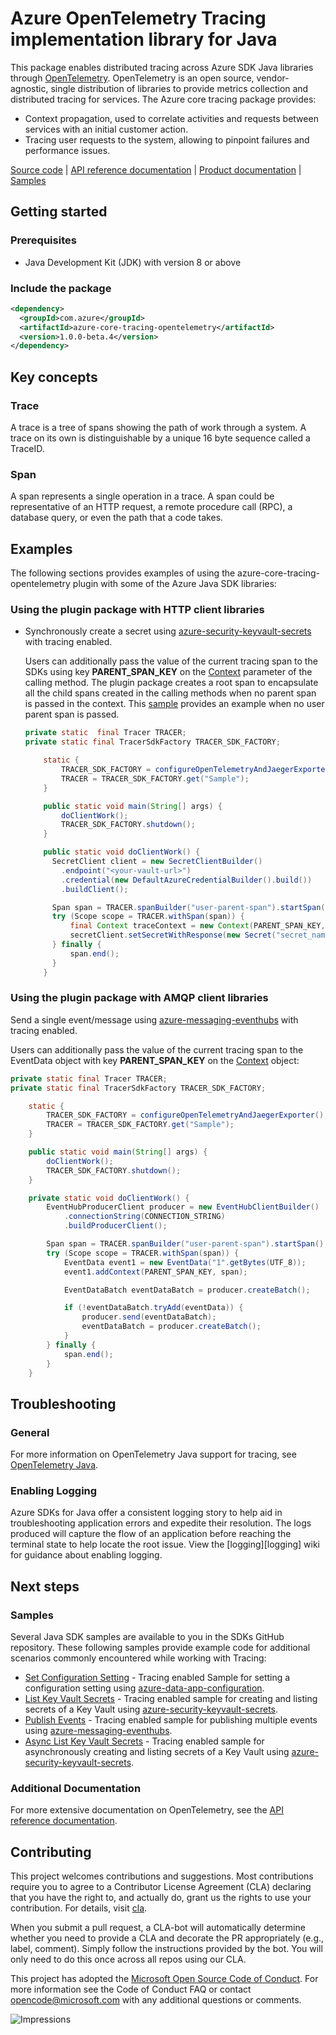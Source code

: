 # Azure OpenTelemetry Tracing implementation library for Java

This package enables distributed tracing across Azure SDK Java libraries through [OpenTelemetry][OpenTelemetry]. OpenTelemetry is an open source, vendor-agnostic, single distribution of libraries to provide metrics collection and distributed tracing for services.
The Azure core tracing package provides:

- Context propagation, used to correlate activities and requests between services with an initial customer action.
- Tracing user requests to the system, allowing to pinpoint failures and performance issues.

[Source code][source_code] | [API reference documentation][api_documentation] | [Product
documentation][api_documentation] | [Samples][samples]

## Getting started

### Prerequisites

- Java Development Kit (JDK) with version 8 or above

### Include the package

[//]: # ({x-version-update-start;com.azure:azure-core-tracing-opentelemetry;current})
```xml
<dependency>
  <groupId>com.azure</groupId>
  <artifactId>azure-core-tracing-opentelemetry</artifactId>
  <version>1.0.0-beta.4</version>
</dependency>
```
[//]: # ({x-version-update-end})

## Key concepts

### Trace

A trace is a tree of spans showing the path of work through a system. A trace on its own is distinguishable by a unique 16 byte sequence called a TraceID.

### Span

A span represents a single operation in a trace. A span could be representative of an HTTP request, a remote procedure call (RPC), a database query, or even the path that a code takes.

## Examples

The following sections provides examples of using the azure-core-tracing-opentelemetry plugin with some of the Azure Java SDK libraries:

### Using the plugin package with HTTP client libraries

- Synchronously create a secret using [azure-security-keyvault-secrets][azure-security-keyvault-secrets] with tracing enabled.

    Users can additionally pass the value of the current tracing span to the SDKs using key **PARENT_SPAN_KEY** on the [Context][context] parameter of the calling method.
    The plugin package creates a root span to encapsulate all the child spans created in the calling methods when no parent span is passed in the context.
    This [sample][sample_key_vault] provides an example when no user parent span is passed.

    ```java
    private static  final Tracer TRACER;
    private static final TracerSdkFactory TRACER_SDK_FACTORY;

        static {
            TRACER_SDK_FACTORY = configureOpenTelemetryAndJaegerExporter();
            TRACER = TRACER_SDK_FACTORY.get("Sample");
        }

        public static void main(String[] args) {
            doClientWork();
            TRACER_SDK_FACTORY.shutdown();
        }

        public static void doClientWork() {
          SecretClient client = new SecretClientBuilder()
            .endpoint("<your-vault-url>")
            .credential(new DefaultAzureCredentialBuilder().build())
            .buildClient();

          Span span = TRACER.spanBuilder("user-parent-span").startSpan();
          try (Scope scope = TRACER.withSpan(span)) {
              final Context traceContext = new Context(PARENT_SPAN_KEY, span);
              secretClient.setSecretWithResponse(new Secret("secret_name", "secret_value", traceContext));
          } finally {
              span.end();
          }
        }
    ```

### Using the plugin package with AMQP client libraries

Send a single event/message using [azure-messaging-eventhubs][azure-messaging-eventhubs] with tracing enabled.

Users can additionally pass the value of the current tracing span to the EventData object with key **PARENT_SPAN_KEY** on the [Context][context] object:

```java
private static final Tracer TRACER;
private static final TracerSdkFactory TRACER_SDK_FACTORY;

    static {
        TRACER_SDK_FACTORY = configureOpenTelemetryAndJaegerExporter();
        TRACER = TRACER_SDK_FACTORY.get("Sample");
    }

    public static void main(String[] args) {
        doClientWork();
        TRACER_SDK_FACTORY.shutdown();
    }

    private static void doClientWork() {
        EventHubProducerClient producer = new EventHubClientBuilder()
            .connectionString(CONNECTION_STRING)
            .buildProducerClient();

        Span span = TRACER.spanBuilder("user-parent-span").startSpan();
        try (Scope scope = TRACER.withSpan(span)) {
            EventData event1 = new EventData("1".getBytes(UTF_8));
            event1.addContext(PARENT_SPAN_KEY, span);

            EventDataBatch eventDataBatch = producer.createBatch();

            if (!eventDataBatch.tryAdd(eventData)) {
                producer.send(eventDataBatch);
                eventDataBatch = producer.createBatch();
            }
        } finally {
            span.end();
        }
    }
```

## Troubleshooting

### General

For more information on OpenTelemetry Java support for tracing, see [OpenTelemetry Java][OpenTelemetry-quickstart].

### Enabling Logging

Azure SDKs for Java offer a consistent logging story to help aid in troubleshooting application errors and expedite
their resolution. The logs produced will capture the flow of an application before reaching the terminal state to help
locate the root issue. View the [logging][logging] wiki for guidance about enabling logging.

## Next steps

### Samples

Several Java SDK samples are available to you in the SDKs GitHub repository.
These following samples provide example code for additional scenarios commonly encountered while working with Tracing:

- [Set Configuration Setting][sample_app_config] - Tracing enabled Sample for setting a configuration setting using [azure-data-app-configuration][azure_data_app_configuration].
- [List Key Vault Secrets][sample_key_vault] - Tracing enabled sample for creating and listing secrets of a Key Vault using [azure-security-keyvault-secrets][azure_keyvault_secrets].
- [Publish Events][sample_eventhubs] - Tracing enabled sample for publishing multiple events using [azure-messaging-eventhubs][azure_messaging_eventhubs_mvn].
- [Async List Key Vault Secrets][sample_async_key_vault] - Tracing enabled sample for asynchronously creating and listing secrets of a Key Vault using [azure-security-keyvault-secrets][azure_keyvault_secrets].

### Additional Documentation

For more extensive documentation on OpenTelemetry, see the [API reference documentation][OpenTelemetry].

## Contributing

This project welcomes contributions and suggestions. Most contributions require you to agree to a Contributor License Agreement (CLA) declaring that you have the right to, and actually do, grant us the rights to use your contribution. For details, visit [cla](https://cla.microsoft.com).

When you submit a pull request, a CLA-bot will automatically determine whether you need to provide a CLA and decorate the PR appropriately (e.g., label, comment). Simply follow the instructions provided by the bot. You will only need to do this once across all repos using our CLA.

This project has adopted the [Microsoft Open Source Code of Conduct](https://opensource.microsoft.com/codeofconduct/). For more information see the Code of Conduct FAQ or contact opencode@microsoft.com with any additional questions or comments.

<!-- Links -->
[api_documentation]: https://azure.github.io/azure-sdk-for-java/
[azure_data_app_configuration]: https://mvnrepository.com/artifact/com.azure/azure-data-appconfiguration/
[azure-security-keyvault-secrets]: ../../keyvault/azure-security-keyvault-secrets
[azure_keyvault_secrets]: https://mvnrepository.com/artifact/com.azure/azure-security-keyvault-secrets
[azure-messaging-eventhubs]: ../../eventhubs/azure-messaging-eventhubs
[azure_messaging_eventhubs_mvn]: https://mvnrepository.com/artifact/com.azure/azure-messaging-eventhubs/
[context]: ../azure-core/src/main/java/com/azure/core/util/Context.java
[create-eventhubs-builders]: ../../eventhubs/azure-messaging-eventhubs#create-an-event-hub-client-using-a-connection-string
[source_code]:  src
[api_documentation]: https://aka.ms/java-docs
[sample_app_config]: ./src/samples/CreateConfigurationSettingTracingSample.md
[sample_key_vault]: ./src/samples/ListKeyVaultSecretsTracingSample.md
[sample_async_key_vault]: ./src/samples/AsyncListKeyVaultSecretsSample.md
[sample_eventhubs]: ./src/samples/PublishEventsTracingSample.md
[samples]: ./src/samples/
[OpenTelemetry]: https://github.com/open-telemetry/opentelemetry-java
[OpenTelemetry-quickstart]: https://github.com/open-telemetry/opentelemetry-java

![Impressions](https://azure-sdk-impressions.azurewebsites.net/api/impressions/azure-sdk-for-java%2Fsdk%2Fcore%2Fazure-core-tracing-opentelemetry%2FREADME.png)
